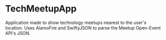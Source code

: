 # TechMeetupApp
Application made to show technology meetups nearest to the user's location. Uses AlamoFire and SwiftyJSON to parse the Meetup Open-Event API's JSON.
